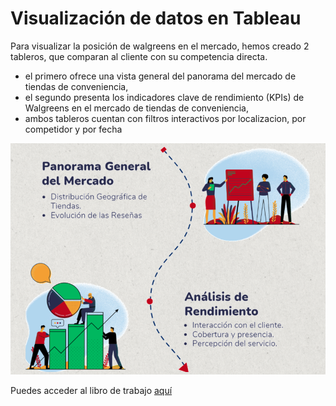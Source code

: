 
# Visualización de datos en Tableau

Para visualizar la posición de walgreens en el mercado, hemos creado 2 tableros, que comparan al cliente con su competencia directa.

- el primero ofrece una vista general del panorama del mercado de tiendas de conveniencia, 
- el segundo presenta los indicadores clave de rendimiento (KPIs) de Walgreens en el mercado de tiendas de conveniencia,
- ambos tableros cuentan con filtros interactivos por localizacion, por competidor y por fecha

![1](../assets/esquemadash.png)

Puedes acceder al libro de trabajo [aquí](/Tablero_siniestros_viales_CABA.twb)